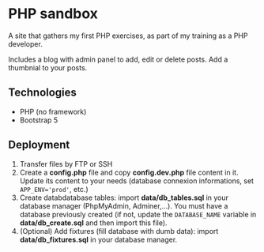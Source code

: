 # PHP sandbox

A site that gathers my first PHP exercises, as part of my training as a PHP developer.

Includes a blog with admin panel to add, edit or delete posts. Add a thumbnial to your posts.

## Technologies
- PHP (no framework)
- Bootstrap 5

## Deployment

1. Transfer files by FTP or SSH
2. Create a **config.php** file and copy **config.dev.php** file content in it. Update its content to your needs (database connexion informations, set `APP_ENV='prod'`, etc.)
3. Create databdatabase tables: import **data/db_tables.sql** in your database manager (PhpMyAdmin, Adminer,...). You must have a database previously created (if not, update the `DATABASE_NAME` variable in **data/db_create.sql** and then import this file).
4. (Optional) Add fixtures (fill database with dumb data): import **data/db_fixtures.sql** in your database manager.